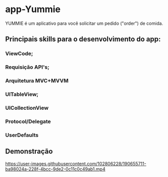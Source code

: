 # app-Yummie
YUMMIE é um aplicativo para você solicitar um pedido ("order") de comida.

## Principais skills para o desenvolvimento do app:
### ViewCode;
### Requisição API's;
### Arquitetura MVC+MVVM
### UITableView;
### UICollectionView
### Protocol/Delegate
### UserDefaults

## Demonstração
https://user-images.githubusercontent.com/102806228/190655711-ba98024a-228f-4bcc-9de2-0c11c0c49ab1.mp4
